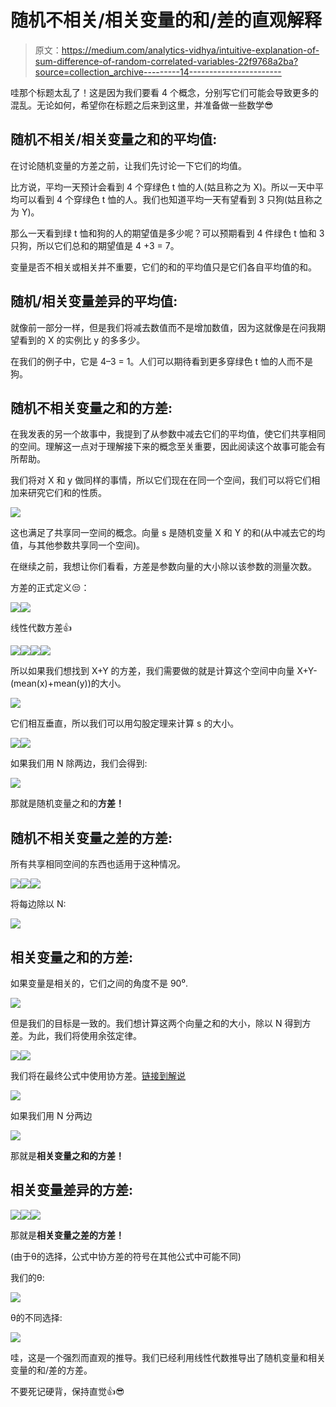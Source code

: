 # 随机不相关/相关变量的和/差的直观解释

> 原文：<https://medium.com/analytics-vidhya/intuitive-explanation-of-sum-difference-of-random-correlated-variables-22f9768a2ba?source=collection_archive---------14----------------------->

哇那个标题太乱了！这是因为我们要看 4 个概念，分别写它们可能会导致更多的混乱。无论如何，希望你在标题之后来到这里，并准备做一些数学😎

## 随机不相关/相关变量之和的平均值:

在讨论随机变量的方差之前，让我们先讨论一下它们的均值。

比方说，平均一天预计会看到 4 个穿绿色 t 恤的人(姑且称之为 X)。所以一天中平均可以看到 4 个穿绿色 t 恤的人。我们也知道平均一天有望看到 3 只狗(姑且称之为 Y)。

那么一天看到绿 t 恤和狗的人的期望值是多少呢？可以预期看到 4 件绿色 t 恤和 3 只狗，所以它们总和的期望值是 4 +3 = 7。

变量是否不相关或相关并不重要，它们的和的平均值只是它们各自平均值的和。

## 随机/相关变量差异的平均值:

就像前一部分一样，但是我们将减去数值而不是增加数值，因为这就像是在问我期望看到的 X 的实例比 y 的多多少。

在我们的例子中，它是 4–3 = 1。人们可以期待看到更多穿绿色 t 恤的人而不是狗。

## 随机不相关变量之和的方差:

在我发表的另一个故事中，我提到了从参数中减去它们的平均值，使它们共享相同的空间。理解这一点对于理解接下来的概念至关重要，因此阅读这个故事可能会有所帮助。

我们将对 X 和 y 做同样的事情，所以它们现在在同一个空间，我们可以将它们相加来研究它们和的性质。

![](img/50aa101206a9227095cf4b6c869241f2.png)

这也满足了共享同一空间的概念。向量 s 是随机变量 X 和 Y 的和(从中减去它的均值，与其他参数共享同一个空间)。

在继续之前，我想让你们看看，方差是参数向量的大小除以该参数的测量次数。

方差的正式定义😒：

![](img/541e8d83ea623a8b8679f362ac9b00cd.png)![](img/7a8bd30bbd7e7208e40c807e4d98b113.png)

线性代数方差👍

![](img/756d9ce0235fd23e763ea0af4d0704ea.png)![](img/2284260d2aa6511a18e99409abded3f4.png)![](img/3db66da9ee2495832c108fb7055eb0c5.png)![](img/e6ea77bd677608b50387fd13e07566a5.png)

所以如果我们想找到 X+Y 的方差，我们需要做的就是计算这个空间中向量 X+Y-(mean(x)+mean(y))的大小。

![](img/50aa101206a9227095cf4b6c869241f2.png)

它们相互垂直，所以我们可以用勾股定理来计算 s 的大小。

![](img/5e1b98252872b2dc85ea94e64dc5c6e8.png)![](img/fcd556578a4d87d93f6bf02189147471.png)

如果我们用 N 除两边，我们会得到:

![](img/7832d0d05026445d37adcb1f727e375c.png)

那就是随机变量之和的**方差！**

## 随机不相关变量之差的方差:

所有共享相同空间的东西也适用于这种情况。

![](img/8c628c803297e8a1a23bfe528a1cbfc5.png)![](img/5e1b98252872b2dc85ea94e64dc5c6e8.png)![](img/c371790b2af76aa14ad62692e2749df2.png)

将每边除以 N:

![](img/9f7fb67321f54ad0aed9d66f7cf8c301.png)

## 相关变量之和的方差:

如果变量是相关的，它们之间的角度不是 90⁰.

![](img/6392971fa81800938eaba376f65c0052.png)

但是我们的目标是一致的。我们想计算这两个向量之和的大小，除以 N 得到方差。为此，我们将使用余弦定律。

![](img/403cf60435a814be3db9696dd113a526.png)![](img/282049be407ae76746c62b13aa29e11b.png)

我们将在最终公式中使用协方差。[链接到解说](/@enginalpman/intuitive-explanation-of-correlation-and-covariance-using-linear-algebra-b42e8b5170ab)

![](img/6410139a2c6d3e32dbfcb797bf3cdbd8.png)

如果我们用 N 分两边

![](img/3fd7702cf294ac226a62a5b8de8f9cd2.png)

那就是**相关变量之和的方差！**

## 相关变量差异的方差:

![](img/9882721c4f501d30edfd7b488eca1bab.png)![](img/5a1d837972b6f5407b5146827f4b0792.png)![](img/a15e8b375f873b53bb4037b42296b180.png)

那就是**相关变量之差的方差！**

(由于θ的选择，公式中协方差的符号在其他公式中可能不同)

我们的θ:

![](img/b60088116326cbaa2f129316e5281f1e.png)

θ的不同选择:

![](img/2f2a5f28bbac56a60a1e48542595353b.png)

哇，这是一个强烈而直观的推导。我们已经利用线性代数推导出了随机变量和相关变量的和/差的方差。

不要死记硬背，保持直觉👍😎